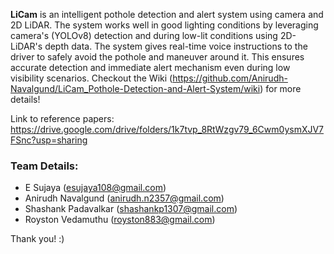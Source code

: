 **LiCam** is an intelligent pothole detection and alert system using camera and 2D LiDAR. The system works well in good lighting conditions by leveraging camera's (YOLOv8) detection and during low-lit conditions using 2D-LiDAR's depth data. The system gives real-time voice instructions to the driver to safely avoid the pothole and maneuver around it. This ensures accurate detection and immediate alert mechanism even during low visibility scenarios.
Checkout the Wiki (https://github.com/Anirudh-Navalgund/LiCam_Pothole-Detection-and-Alert-System/wiki) for more details!
  
Link to reference papers: https://drive.google.com/drive/folders/1k7tvp_8RtWzgv79_6Cwm0ysmXJV7FSnc?usp=sharing  
  
### Team Details:
- E Sujaya (esujaya108@gmail.com)
- Anirudh Navalgund (anirudh.n2357@gmail.com)
- Shashank Padavalkar (shashankp1307@gmail.com)
- Royston Vedamuthu (royston883@gmail.com)

Thank you! :)
